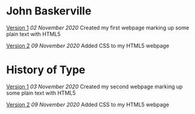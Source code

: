 John Baskerville
================
[Version 1](https://racheldonaldson.github.io/john_baskerville_v2/john_baskerville.html)
*02 November 2020*
Created my first webpage marking up some plain text with HTML5

[Version 2](https://racheldonaldson.github.io/john_baskerville_v2/john_baskerville_v2.html)
*09 November 2020*
Added CSS to my HTML5 webpage



History of Type
===============
[Version 1](https://racheldonaldson.github.io/john_baskerville_v2/type_history.html)
*03 November 2020*
Created my second webpage marking up some plain text with HTML5

[Version 2](https://racheldonaldson.github.io/john_baskerville_v2/type_history_v2.html)
*09 November 2020*
Added CSS to my HTML5 webpage
